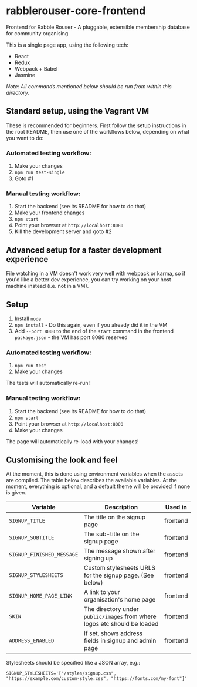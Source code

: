 # rabblerouser-core-frontend

Frontend for Rabble Rouser - A pluggable, extensible membership database for community organising

This is a single page app, using the following tech:

 * React
 * Redux
 * Webpack + Babel
 * Jasmine

*Note: All commands mentioned below should be run from within this directory.*

## Standard setup, using the Vagrant VM

These is recommended for beginners. First follow the setup instructions in the root README, then use one of the
workflows below, depending on what you want to do:

### Automated testing workflow:

 1. Make your changes
 2. `npm run test-single`
 3. Goto #1

### Manual testing workflow:

 1. Start the backend (see its README for how to do that)
 2. Make your frontend changes
 3. `npm start`
 4. Point your browser at `http://localhost:8080`
 5. Kill the development server and goto #2

## Advanced setup for a faster development experience

File watching in a VM doesn't work very well with webpack or karma, so if you'd like a better dev experience, you can
try working on your host machine instead (i.e. not in a VM).

## Setup
 1. Install `node`
 2. `npm install` - Do this again, even if you already did it in the VM
 3. Add `--port 8000` to the end of the `start` command in the frontend `package.json` - the VM has port 8080 reserved

### Automated testing workflow:

 1. `npm run test`
 2. Make your changes

 The tests will automatically re-run!

### Manual testing workflow:

 1. Start the backend (see its README for how to do that)
 2. `npm start`
 3. Point your browser at `http://localhost:8000`
 4. Make your changes

The page will automatically re-load with your changes!

## Customising the look and feel

At the moment, this is done using environment variables when the assets are compiled. The table below describes the
available variables. At the moment, everything is optional, and a default theme will be provided if none is given.

| Variable                 | Description                                                               | Used in  |
|--------------------------|---------------------------------------------------------------------------|----------|
| `SIGNUP_TITLE`           | The title on the signup page                                              | frontend |
| `SIGNUP_SUBTITLE`        | The sub-title on the signup page                                          | frontend |
| `SIGNUP_FINISHED_MESSAGE`| The message shown after signing up                                        | frontend |
| `SIGNUP_STYLESHEETS`     | Custom stylesheets URLS for the signup page. (See below)                  | frontend |
| `SIGNUP_HOME_PAGE_LINK`  | A link to your organisation's home page                                   | frontend |
| `SKIN`                   | The directory under `public/images` from where logos etc should be loaded | frontend |
| `ADDRESS_ENABLED`        | If set, shows address fields in signup and admin page                     | frontend |

Stylesheets should be specified like a JSON array, e.g.:

`SIGNUP_STYLESHEETS='["/styles/signup.css", "https://example.com/custom-style.css", "https://fonts.com/my-font"]'`
